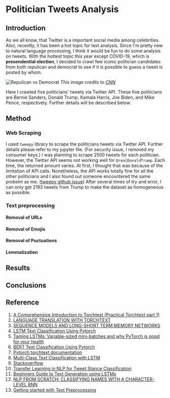 # Politician Tweets Analysis
## Introduction

As we all know, that Twitter is a important social media among celebrities. Also, recently, it has been a hot topic for text analysis. Since I'm pretty new to natural language processing, I think it would be fun to do some analysis on tweets. With the hottest topic this year except COVID-19, which is **presendential election**, I decided to crawl few iconic politician candidates from both repulican and democrat to see if it is possible to guess a tweet is posted by whom.

![Repulican vs Democrat](https://cdn.cnn.com/cnnnext/dam/assets/181105112842-donkey-elephant-top.jpg)
_This image credits to [CNN](https://www.cnn.com/style/article/why-democrats-are-donkeys-republicans-are-elephants-artsy/index.html)_

Here I crawled five politicians' tweets via Twitter API. These five politicians are Bernie Sanders, Donald Trump, Kamala Harris, Joe Biden, and Mike Pence, respectively. Further details will be described below.


## Method
### Web Scraping
I used `tweepy` library to scrape the politicians tweets via Twitter API. Further details please refer to my jupyter file. (For security issue, I removed my consumer keys.)
I was planning to scrape 2500 tweets for each politician. However, the Twitter API seems not working well for `@realDonaldTrump`. Each time, the returned amount varies. At first, I thought that was because of the limitation of API calls. Nonetheless, the API works totally fine for all the other politicians and I also found out someone encountered the same probelm as me. ([tweepy github issue](https://github.com/tweepy/tweepy/issues/1361))
After several times of try and error, I can only get 2193 tweets from Trump to make the dataset as homogeneous as possible.

### Text preprocessing
#### Removal of URLs
#### Removal of Emojis
#### Removal of Puctuations
#### Lemmatization

## Results

## Conclusions

## Reference
1. [A Comprehensive Introduction to Torchtext (Practical Torchtext part 1)](https://mlexplained.com/2018/02/08/a-comprehensive-tutorial-to-torchtext/)
2. [LANGUAGE TRANSLATION WITH TORCHTEXT](https://pytorch.org/tutorials/beginner/torchtext_translation_tutorial.html)
3. [SEQUENCE MODELS AND LONG-SHORT TERM MEMORY NETWORKS](https://pytorch.org/tutorials/beginner/nlp/sequence_models_tutorial.html)
4. [LSTM Text Classification Using Pytorch](https://towardsdatascience.com/lstm-text-classification-using-pytorch-2c6c657f8fc0)
5. [Taming LSTMs: Variable-sized mini-batches and why PyTorch is good for your health](https://towardsdatascience.com/taming-lstms-variable-sized-mini-batches-and-why-pytorch-is-good-for-your-health-61d35642972e)
6. [BERT Text Classification Using Pytorch](https://towardsdatascience.com/bert-text-classification-using-pytorch-723dfb8b6b5b)
7. [Pytorch torchtext documentation](https://torchtext.readthedocs.io/en/latest/data.html)
8. [Multi-Class Text Classification with LSTM](https://towardsdatascience.com/multi-class-text-classification-with-lstm-1590bee1bd17)
9. [Stackoverflow](https://stackoverflow.com/)
10. [Transfer Learning in NLP for Tweet Stance Classification](https://towardsdatascience.com/transfer-learning-in-nlp-for-tweet-stance-classification-8ab014da8dde)
11. [Beginners Guide to Text Generation using LSTMs](https://www.kaggle.com/shivamb/beginners-guide-to-text-generation-using-lstms)
12. [NLP FROM SCRATCH: CLASSIFYING NAMES WITH A CHARACTER-LEVEL RNN](https://pytorch.org/tutorials/intermediate/char_rnn_classification_tutorial.html)
13. [Getting started with Text Preprocessing](https://www.kaggle.com/sudalairajkumar/getting-started-with-text-preprocessing#Lemmatization)
